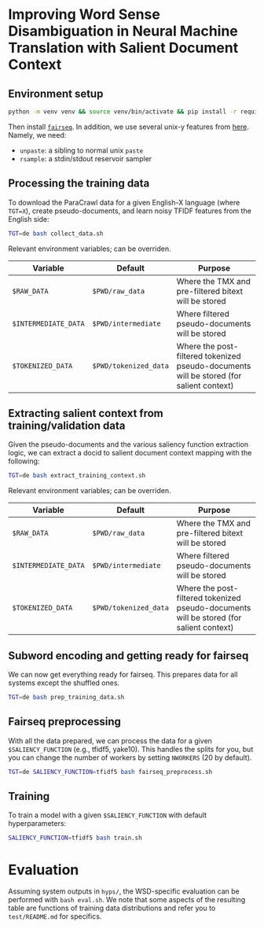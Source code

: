 # Improving Word Sense Disambiguation in Neural Machine Translation with Salient Document Context


## Environment setup

```bash
python -m venv venv && source venv/bin/activate && pip install -r requirements.txt
```

Then install [`fairseq`](https://github.com/facebookresearch/fairseq). In addition, we use several unix-y features from [here](https://github.com/mjpost/bin). Namely, we need:

- `unpaste`: a sibling to normal unix `paste`
- `rsample`: a stdin/stdout reservoir sampler

## Processing the training data

To download the ParaCrawl data for a given English-X language (where `TGT=X`), create pseudo-documents, and learn noisy TFIDF features from the English side:

```bash
TGT=de bash collect_data.sh
```

Relevant environment variables; can be overriden.

| Variable           | Default             | Purpose                                                                                 |
|--------------------|---------------------|-----------------------------------------------------------------------------------------|
| `$RAW_DATA`          | `$PWD/raw_data`       | Where the TMX and pre-filtered bitext will be stored                                    |
| `$INTERMEDIATE_DATA` | `$PWD/intermediate`   | Where filtered pseudo-documents will be stored                                          |
| `$TOKENIZED_DATA`    | `$PWD/tokenized_data` | Where the post-filtered tokenized pseudo-documents will be stored (for salient context) |

## Extracting salient context from training/validation data

Given the pseudo-documents and the various saliency function extraction logic, we can extract a docid to salient document context mapping with the following:

```bash
TGT=de bash extract_training_context.sh
```

Relevant environment variables; can be overriden.

| Variable           | Default             | Purpose                                                                                 |
|--------------------|---------------------|-----------------------------------------------------------------------------------------|
| `$RAW_DATA`          | `$PWD/raw_data`       | Where the TMX and pre-filtered bitext will be stored                                    |
| `$INTERMEDIATE_DATA` | `$PWD/intermediate`   | Where filtered pseudo-documents will be stored                                          |
| `$TOKENIZED_DATA`    | `$PWD/tokenized_data` | Where the post-filtered tokenized pseudo-documents will be stored (for salient context) |

## Subword encoding and getting ready for fairseq

We can now get everything ready for fairseq. This prepares data for all systems except the shuffled ones.

```bash
TGT=de bash prep_training_data.sh
```

## Fairseq preprocessing

With all the data prepared, we can process the data for a given `$SALIENCY_FUNCTION` (e.g., tfidf5, yake10). This handles the splits for you, but you can change the number of workers by setting `NWORKERS` (20 by default).

```bash
TGT=de SALIENCY_FUNCTION=tfidf5 bash fairseq_preprocess.sh
```

## Training

To train a model with a given `$SALIENCY_FUNCTION` with default hyperparameters:

```bash
SALIENCY_FUNCTION=tfidf5 bash train.sh
```

# Evaluation

Assuming system outputs in `hyps/`, the WSD-specific evaluation can be performed with `bash eval.sh`. We note that some aspects of the resulting table are functions of training data distributions and refer you to `test/README.md` for specifics.